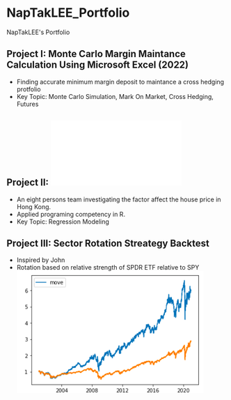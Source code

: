 # NapTakLEE_Portfolio
NapTakLEE's Portfolio

## Project I: Monte Carlo Margin Maintance Calculation Using Microsoft Excel (2022)
- Finding accurate minimum margin deposit to maintance a cross hedging protfolio
- Key Topic: Monte Carlo Simulation, Mark On Market, Cross Hedging, Futures

## Project II: ![Hong Kong Housing price Regression Model using R (2021, Group Project)](./MA3518%20Group%20project%20.pdf)
- An eight persons team investigating the factor affect the house price in Hong Kong.
- Applied programing competency in R.
- Key Topic: Regression Modeling

## Project III: Sector Rotation Streategy Backtest
- Inspired by John
- Rotation based on relative strength of SPDR ETF relative to SPY
![](./images/Project1Image1.png)
